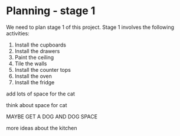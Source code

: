 # Planning - stage 1

We need to plan stage 1 of this project. Stage 1 involves the following activities:

1. Install the cupboards
1. Install the drawers
1. Paint the ceiling
1. Tile the walls
1. Install the counter tops
1. Install the oven
1. Install the fridge

add lots of space for the cat

think about space for cat

MAYBE GET A DOG AND DOG SPACE

more ideas about the kitchen
